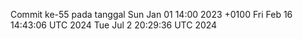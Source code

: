 Commit ke-55 pada tanggal Sun Jan 01 14:00 2023 +0100
Fri Feb 16 14:43:06 UTC 2024
Tue Jul  2 20:29:36 UTC 2024
